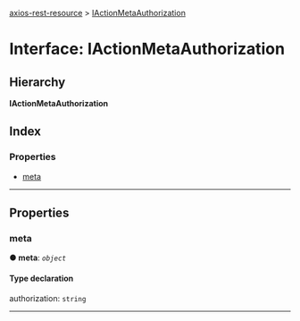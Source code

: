 [axios-rest-resource](../README.md) > [IActionMetaAuthorization](../interfaces/iactionmetaauthorization.md)

# Interface: IActionMetaAuthorization

## Hierarchy

**IActionMetaAuthorization**

## Index

### Properties

- [meta](iactionmetaauthorization.md#meta)

---

## Properties

<a id="meta"></a>

### meta

**● meta**: _`object`_

#### Type declaration

authorization: `string`

---

